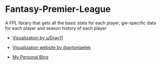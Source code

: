 Fantasy-Premier-League
======================

A FPL library that gets all the basic stats for each player, gw-specific data for each player and season history of each player

+ [Visualization by u/Dray11](https://www.reddit.com/r/FantasyPL/comments/9bjwra/created_a_very_crude_and_basic_comparison_chart/)	

+ [Visualization website by @antoniaelek](http://aelek.me/fantasy-premier-league/)	

+ [My Personal Blog](http://vaastavanand.com/blog/)
